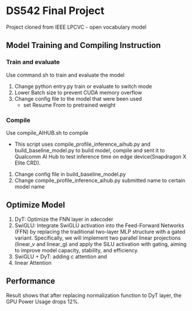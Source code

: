 # DS542 Final Project
Project cloned from IEEE LPCVC - open vocabulary model

## Model Training and Compiling Instruction
### Train and evaluate
Use command.sh to train and evaluate the model
1. Change python entry.py train or evaluate to switch mode
2. Lower Batch size to prevent CUDA memory overflow
3. Change config file to the model that were been used
    - set Resume From to pretrained weight
### Compile
Use compile_AIHUB.sh to compile
- This script uses compile_profile_inference_aihub.py and build_baseline_model.py to build model, compile and sent it to Qualcomm AI Hub to test inference time on edge device(Snapdragon X Elite CRD).
1. Change config file in build_baseline_model.py
2. Change compile_profile_inference_aihub.py submitted name to certain model name

## Optimize Model
1. DyT: Optimize the FNN layer in xdecoder
2. SwiGLU: Integrate SwiGLU activation into the Feed-Forward Networks (FFN) by replacing the traditional two-layer MLP structure with a gated variant. Specifically, we will implement two parallel linear projections (linear_v and linear_g) and apply the SiLU activation with gating, aiming to improve model capacity, stability, and efficiency.
3. SwiGLU + DyT: adding c attention and 
4. linear Attention




## Performance
Result shows that after replacing normalization function to DyT layer, the GPU Power Usage drops 12%. 


